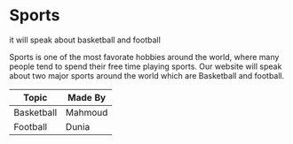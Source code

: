 # Sports
it will speak about basketball and football 

Sports is one of the most favorate hobbies around the world, where many people tend to spend their free time playing sports. Our website will speak about two major sports around the world which are Basketball and football. 

Topic | Made By
----- | -----
Basketball | Mahmoud
Football | Dunia